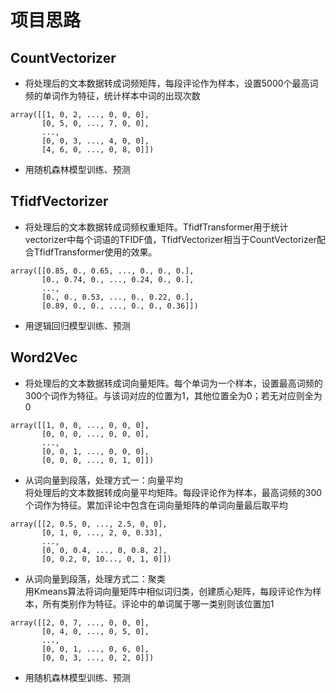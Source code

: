 # 项目思路
## CountVectorizer
- 将处理后的文本数据转成词频矩阵，每段评论作为样本，设置5000个最高词频的单词作为特征，统计样本中词的出现次数
```
array([[1, 0, 2, ..., 0, 0, 0],  
       [0, 5, 0, ..., 7, 0, 0],  
       ...,  
       [0, 0, 3, ..., 4, 0, 0],  
       [4, 6, 0, ..., 0, 8, 0]]) 
```
- 用随机森林模型训练、预测
## TfidfVectorizer
- 将处理后的文本数据转成词频权重矩阵。TfidfTransformer用于统计vectorizer中每个词语的TFIDF值，TfidfVectorizer相当于CountVectorizer配合TfidfTransformer使用的效果。
```
array([[0.85, 0., 0.65, ..., 0., 0., 0.],
       [0., 0.74, 0., ..., 0.24, 0., 0.],
       ...,
       [0., 0., 0.53, ..., 0., 0.22, 0.],
       [0.89, 0., 0., ..., 0., 0., 0.36]])
```
- 用逻辑回归模型训练、预测
## Word2Vec
- 将处理后的文本数据转成词向量矩阵。每个单词为一个样本，设置最高词频的300个词作为特征。与该词对应的位置为1，其他位置全为0；若无对应则全为0
```
array([[1, 0, 0, ..., 0, 0, 0],  
       [0, 0, 0, ..., 0, 0, 0],  
       ...,  
       [0, 0, 1, ..., 0, 0, 0],  
       [0, 0, 0, ..., 0, 1, 0]]) 
```
- 从词向量到段落，处理方式一：向量平均  
将处理后的文本数据转成向量平均矩阵。每段评论作为样本，最高词频的300个词作为特征。累加评论中包含在词向量矩阵的单词向量最后取平均
```
array([[2, 0.5, 0, ..., 2.5, 0, 0],  
       [0, 1, 0, ..., 2, 0, 0.33],  
       ...,  
       [0, 0, 0.4, ..., 0, 0.8, 2],  
       [0, 0.2, 0, 10..., 0, 1, 0]]) 
```
- 从词向量到段落，处理方式二：聚类  
用Kmeans算法将词向量矩阵中相似词归类，创建质心矩阵，每段评论作为样本，所有类别作为特征。评论中的单词属于哪一类别则该位置加1
```
array([[2, 0, 7, ..., 0, 0, 0],  
       [0, 4, 0, ..., 0, 5, 0],  
       ...,  
       [0, 0, 1, ..., 0, 6, 0],  
       [0, 0, 3, ..., 0, 2, 0]]) 
```
- 用随机森林模型训练、预测
